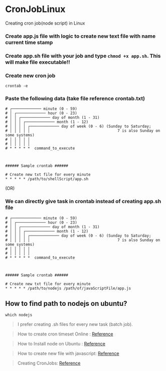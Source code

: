 # CronJobLinux
Creating cron job(node script) in Linux

### Create app.js file with logic to create new text file with name current time stamp

### Create app.sh file with your job and type `chmod +x app.sh`. This will make file executable!!

### Create new cron job

```
crontab -e
```

### Paste the following data (take file reference crontab.txt)

```
# ┌───────────── minute (0 - 59)
# │ ┌───────────── hour (0 - 23)
# │ │ ┌───────────── day of month (1 - 31)
# │ │ │ ┌───────────── month (1 - 12)
# │ │ │ │ ┌───────────── day of week (0 - 6) (Sunday to Saturday;
# │ │ │ │ │                                       7 is also Sunday on some systems)
# │ │ │ │ │
# │ │ │ │ │
# * * * * *  command_to_execute



###### Sample crontab ######

# Create new txt file for every minute
* * * * * /path/to/shellScript/app.sh
```

(OR)

### We can directly give task in crontab instead of creating app.sh file

```
# ┌───────────── minute (0 - 59)
# │ ┌───────────── hour (0 - 23)
# │ │ ┌───────────── day of month (1 - 31)
# │ │ │ ┌───────────── month (1 - 12)
# │ │ │ │ ┌───────────── day of week (0 - 6) (Sunday to Saturday;
# │ │ │ │ │                                       7 is also Sunday on some systems)
# │ │ │ │ │
# │ │ │ │ │
# * * * * *  command_to_execute



###### Sample crontab ######

# Create new txt file for every minute
* * * * * /path/to/nodejs /path/of/javaScriptFile/app.js
```

## How to find path to nodejs on ubuntu?

```
which nodejs
```

> I prefer creating .sh files for every new task (batch job).

> How to create cron timeset Online : [Reference](https://crontab.guru/) 

> How to Install node on Ubuntu : [Reference](https://www.digitalocean.com/community/tutorials/how-to-install-node-js-on-ubuntu-16-04)

> How to create new file with javascript: [Reference](https://www.w3schools.com/nodejs/shownodejs_cmd.asp?filename=demo_fs_open)

> Creating CronJobs: [Reference](https://www.youtube.com/watch?v=QZJ1drMQz1A)
